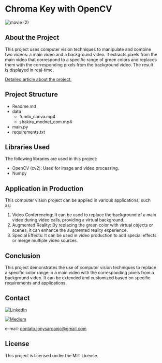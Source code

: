 # Chroma Key with OpenCV
![movie (2)](https://github.com/JonysArcanjo/ChromaKey_OpenCV/assets/48812740/c5ebe01c-aa07-4ceb-a385-4fe65e9095c6)

## About the Project

This project uses computer vision techniques to manipulate and combine two videos: a main video and a background video. It extracts pixels from the main video that correspond to a specific range of green colors and replaces them with the corresponding pixels from the background video. The result is displayed in real-time.

[Detailed article about the project.](https://jonysarcanjo.medium.com/chroma-key-com-opencv-eb3118dee66)

## Project Structure
- Readme.md
- data
  - fundo_canva.mp4
  - shakira_modnet_com.mp4
- main.py
- requirements.txt

## Libraries Used

The following libraries are used in this project:
- OpenCV (cv2): Used for image and video processing.
- Numpy

## Application in Production

This computer vision project can be applied in various applications, such as:

1. Video Conferencing: It can be used to replace the background of a main video during video calls, providing a virtual background.
2. Augmented Reality: By replacing the green color with virtual objects or scenes, it can enhance the augmented reality experience.
3. Special Effects: It can be used in video production to add special effects or merge multiple video sources.

## Conclusion

This project demonstrates the use of computer vision techniques to replace a specific color range in a main video with the corresponding pixels from a background video. It can be extended and customized based on specific requirements and applications.

## Contact
[![LinkedIn](https://img.icons8.com/color/32/000000/linkedin.png)](https://www.linkedin.com/in/jonysarcanjo/)

[![Medium](https://img.icons8.com/color/32/000000/medium-logo.png)](https://medium.com/@jonysarcanjo)

e-mail: contato.jonysarcanjo@gmail.com

## License
This project is licensed under the MIT License.
